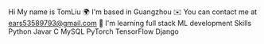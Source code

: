 Hi My name is TomLiu
🌍  I'm based in Guangzhou
✉️  You can contact me at ears53589793@gmail.com
🧠  I'm learning full stack ML development
Skills
Python Javar C MySQL PyTorch TensorFlow Django

